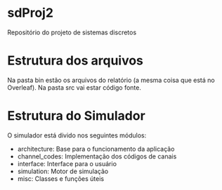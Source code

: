 # sdProj2
Repositório do projeto de sistemas discretos

Estrutura dos arquivos
======================

Na pasta bin estão os arquivos do relatório (a mesma coisa que está no Overleaf). Na pasta src vai estar código fonte. 

Estrutura do Simulador
======================

O simulador está divido nos seguintes módulos:

- architecture: Base para o funcionamento da aplicação
- channel_codes: Implementação dos códigos de canais
- interface: Interface para o usuário
- simulation: Motor de simulação
- misc: Classes e funções úteis